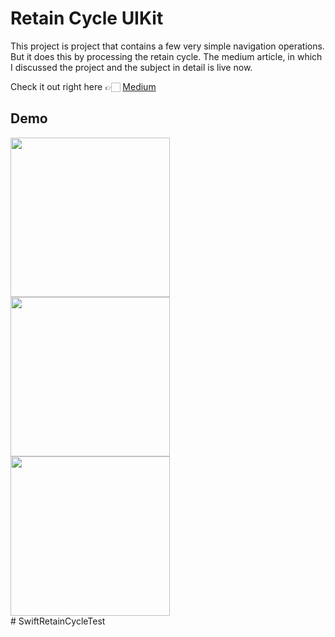 # Retain Cycle UIKit

This project is project that contains a few very simple navigation operations. But it does this by processing the retain cycle. The medium article, in which I discussed the project and the subject in detail is live now.

Check it out right here 👉🏻 <a href="https://medium.com/@dev.mehmetates/retain-cycle-in-swift-7f38f05f9dd0"> Medium </a>

## Demo

<div>
  <img src="https://user-images.githubusercontent.com/74152011/198868838-73862de8-a7a9-48ac-8bc5-a6c0067c8af4.png" width=255>
  <img src="https://user-images.githubusercontent.com/74152011/198868909-d8fcdfef-670a-48ab-95f3-aedf4ad75cc8.png" width=255>
  <img src="https://user-images.githubusercontent.com/74152011/198868839-f678b6e8-0bd2-469e-8f5c-28b6d147c555.png" width=255>
</div>
# SwiftRetainCycleTest
